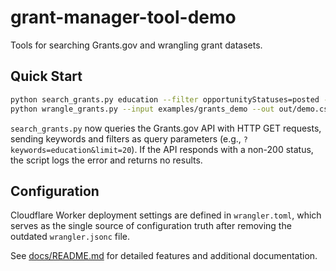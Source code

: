 # grant-manager-tool-demo

Tools for searching Grants.gov and wrangling grant datasets.

## Quick Start

```bash
python search_grants.py education --filter opportunityStatuses=posted --output results.tsv --format tsv
python wrangle_grants.py --input examples/grants_demo --out out/demo.csv --print-summary
```

`search_grants.py` now queries the Grants.gov API with HTTP GET requests, sending
keywords and filters as query parameters (e.g., `?keywords=education&limit=20`).
If the API responds with a non-200 status, the script logs the error and returns
no results.

## Configuration

Cloudflare Worker deployment settings are defined in `wrangler.toml`, which serves as the single source of configuration truth after removing the outdated `wrangler.jsonc` file.

See [docs/README.md](docs/README.md) for detailed features and additional documentation.
